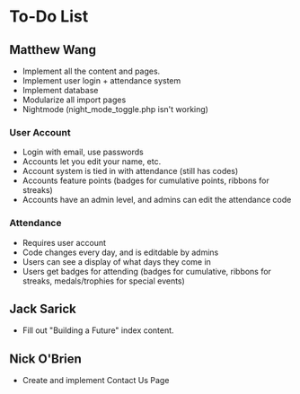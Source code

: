 # To-Do List

## Matthew Wang
* Implement all the content and pages.
* Implement user login + attendance system
* Implement database
* Modularize all import pages
* Nightmode (night_mode_toggle.php isn't working)

### User Account
* Login with email, use passwords
* Accounts let you edit your name, etc.
* Account system is tied in with attendance (still has codes)
* Accounts feature points (badges for cumulative points, ribbons for streaks)
* Accounts have an admin level, and admins can edit the attendance code

### Attendance
* Requires user account
* Code changes every day, and is editdable by admins
* Users can see a display of what days they come in
* Users get badges for attending (badges for cumulative, ribbons for streaks, medals/trophies for special events)

## Jack Sarick
* Fill out "Building a Future" index content.

## Nick O'Brien
* Create and implement Contact Us Page
